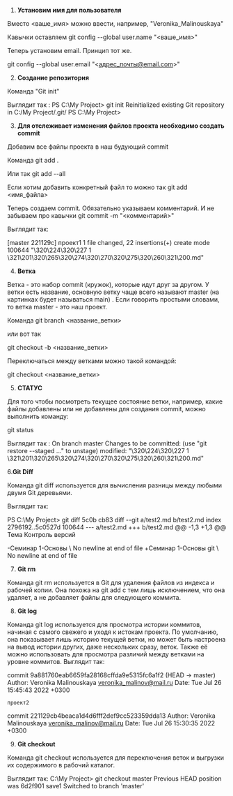 1. **Установим имя для пользователя**

Вместо <ваше_имя> можно ввести, например, "Veronika_Malinouskaya"

Кавычки оставляем
git config --global user.name "<ваше_имя>"

Теперь установим email. Принцип тот же.

git config --global user.email "<адрес_почты@email.com>"

2. **Создание репозитория**

Команда "Git init"

 Выглядит так : 
 PS C:\My Project> git init
Reinitialized existing Git repository in C:/My Project/.git/
PS C:\My Project>

 3. **Для отслеживает изменения файлов проекта необходимо создать commit**

 Добавим все файлы проекта в наш будующий commit

Команда git add .

Или так git add --all

Если хотим добавить конкретный файл то можно так
git add <имя_файла> 

Теперь создаем commit. Обязательно указываем комментарий.
И не забываем про кавычки
git commit -m "<комментарий>"

Выглядит так:

[master 221129c] проект1
 1 file changed, 22 insertions(+)
 create mode 100644 "\320\224\320\227 1 \321\201\320\265\320\274\320\270\320\275\320\260\321\200.md"

4. **Ветка**

Ветка - это набор commit (кружок), которые идут друг за другом. У ветки есть название, основную ветку чаще всего называют master (на картинках будет называться main) . Если говорить простыми словами, то ветка master - это наш проект.

Команда git branch <название_ветки>

или вот так

git checkout -b <название_ветки>

Переключаться между ветками можно такой командой:

git checkout <название_ветки>

5. **СТАТУС**

Для того чтобы посмотреть текущее состояние ветки, например, какие файлы добавлены или не добавлены для создания commit, можно выполнить команду:

git status

Выглядит так : 
On branch master
Changes to be committed:
  (use "git restore --staged <file>..." to unstage)
        modified:   "\320\224\320\227 1 \321\201\320\265\320\274\320\270\320\275\320\260\321\200.md"
        
        
6.**Git Diff**

Команда git diff используется для вычисления разницы между любыми двумя Git деревьями.

Выглядит так:

PS C:\My Project> git diff 5c0b cb83
diff --git a/test2.md b/test2.md
index 2796192..5c0527d 100644
--- a/test2.md
+++ b/test2.md
@@ -1,3 +1,3 @@
 Тема Контроль версий

-Семинар 1-Основы
\ No newline at end of file
+Семинар 1-Основы git
\ No newline at end of file

7. **Git rm**

Команда git rm используется в Git для удаления файлов из индекса и рабочей копии. Она похожа на git add с тем лишь исключением, что она удаляет, а не добавляет файлы для следующего коммита.

8. **Git log**

Команда git log используется для просмотра истории коммитов, начиная с самого свежего и уходя к истокам проекта. По умолчанию, она показывает лишь историю текущей ветки, но может быть настроена на вывод истории других, даже нескольких сразу, веток. Также её можно использовать для просмотра различий между ветками на уровне коммитов.
Выглядит так:

commit 9a881760eab6659fa28168cffda9e5315fc6a1f2 (HEAD -> master)
Author: Veronika Malinouskaya <veronika_malinov@mail.ru>
Date:   Tue Jul 26 15:45:43 2022 +0300

    проект2

commit 221129cb4beaca1d4d6fff2def9cc523359dda13
Author: Veronika Malinouskaya <veronika_malinov@mail.ru>
Date:   Tue Jul 26 15:30:35 2022 +0300

9. **Git checkout**

Команда git checkout используется для переключения веток и выгрузки их содержимого в рабочий каталог.

Выглядит так:
C:\My Project> git checkout master
Previous HEAD position was 6d2f901 save1
Switched to branch 'master'